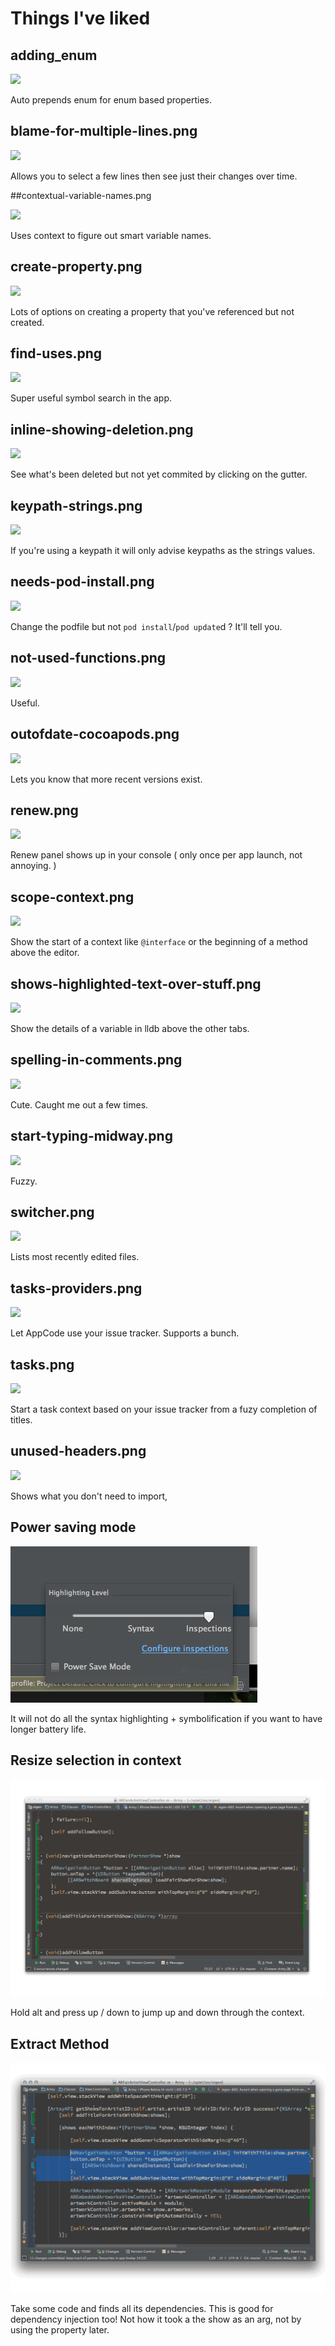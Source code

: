 # Things I've liked

## adding_enum 

![](https://github.com/orta/AppCode/blob/master/web/adding_enum.gif?raw=true)

Auto prepends enum for enum based properties.

## blame-for-multiple-lines.png 

![](https://github.com/orta/AppCode/blob/master/web/blame-for-multiple-lines.png?raw=true)

Allows you to select a few lines then see just their changes over time.

##contextual-variable-names.png 

![](https://github.com/orta/AppCode/blob/master/web/contextual-variable-names.png?raw=true)

Uses context to figure out smart variable names.

## create-property.png 

![](https://github.com/orta/AppCode/blob/master/web/create-property.png?raw=true)

Lots of options on creating a property that you've referenced but not created.

## find-uses.png 

![](https://github.com/orta/AppCode/blob/master/web/find-uses.png?raw=true)

Super useful symbol search in the app.

## inline-showing-deletion.png 

![](https://github.com/orta/AppCode/blob/master/web/inline-showing-deletion.png?raw=true)

See what's been deleted but not yet commited by clicking on the gutter.

## keypath-strings.png 

![](https://github.com/orta/AppCode/blob/master/web/keypath-strings.png?raw=true)

If you're using a keypath it will only advise keypaths as the strings values.

## needs-pod-install.png 

![](https://github.com/orta/AppCode/blob/master/web/needs-pod-install.png?raw=true)

Change the podfile but not `pod install`/`pod update`d ? It'll tell you.

## not-used-functions.png 

![](https://github.com/orta/AppCode/blob/master/web/not-used-functions.png?raw=true)

Useful.

## outofdate-cocoapods.png 

![](https://github.com/orta/AppCode/blob/master/web/outofdate-cocoapods.png?raw=true)

Lets you know that more recent versions exist.

## renew.png 

![](https://github.com/orta/AppCode/blob/master/web/renew.png?raw=true)

Renew panel shows up in your console ( only once per app launch, not annoying. )

## scope-context.png 

![](https://github.com/orta/AppCode/blob/master/web/scope-context.png?raw=true)

Show the start of a context like `@interface` or the beginning of a method above the editor.

## shows-highlighted-text-over-stuff.png 

![](https://github.com/orta/AppCode/blob/master/web/shows-highlighted-text-over-stuff.png?raw=true)

Show the details of a variable in lldb above the other tabs.

## spelling-in-comments.png 

![](https://github.com/orta/AppCode/blob/master/web/spelling-in-comments.png?raw=true)

Cute. Caught me out a few times.

## start-typing-midway.png 

![](https://github.com/orta/AppCode/blob/master/web/start-typing-midway.png?raw=true)

Fuzzy.

## switcher.png 

![](https://github.com/orta/AppCode/blob/master/web/switcher.png?raw=true)

Lists most recently edited files.

## tasks-providers.png 

![](https://github.com/orta/AppCode/blob/master/web/tasks-providers.png?raw=true)

Let AppCode use your issue tracker. Supports a bunch.

## tasks.png 

![](https://github.com/orta/AppCode/blob/master/web/tasks.png?raw=true)

Start a task context based on your issue tracker from a fuzy completion of titles.

## unused-headers.png 

![](https://github.com/orta/AppCode/blob/master/web/unused-headers.png?raw=true)

Shows what you don't need to import,


## Power saving mode

![Save Power Mode](web/save-power-mode.png)

It will not do all the syntax highlighting + symbolification if you want to have longer battery life.

## Resize selection in context

![Resize Selection By Context](web/resize-selection-by-context.gif)

Hold alt and press up / down to jump up and down through the context.

## Extract Method

![Extract Method](web/extract-method.gif)

Take some code and finds all its dependencies. This is good for dependency injection too! Not how it took a the show as an arg, not by using the property later.
